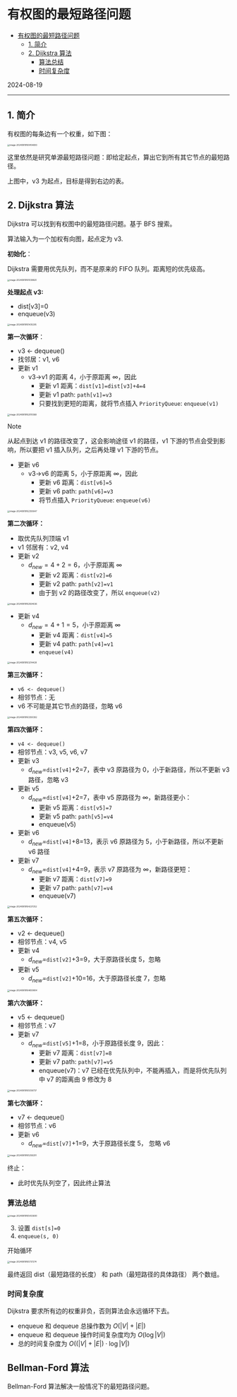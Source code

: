 # 有权图的最短路径问题

- [有权图的最短路径问题](#有权图的最短路径问题)
  - [1. 简介](#1-简介)
  - [2. Dijkstra 算法](#2-dijkstra-算法)
    - [算法总结](#算法总结)
    - [时间复杂度](#时间复杂度)

2024-08-19
***

## 1. 简介

有权图的每条边有一个权重，如下图：

<img src="./images/image-20240819160454693.png" alt="image-20240819160454693" style="zoom:33%;" />

这里依然是研究单源最短路径问题：即给定起点，算出它到所有其它节点的最短路径。

上图中，v3 为起点，目标是得到右边的表。

## 2. Dijkstra 算法

Dijkstra 可以找到有权图中的最短路径问题。基于 BFS 搜索。

算法输入为一个加权有向图，起点定为 v3.

**初始化**：

Dijkstra 需要用优先队列，而不是原来的 FIFO 队列。距离短的优先级高。

<img src="./images/image-20240819161039820.png" alt="image-20240819161039820" style="zoom:33%;" />

**处理起点 v3:**

- dist[v3]=0
- enqueue(v3)

<img src="./images/image-20240819161435295.png" alt="image-20240819161435295" style="zoom:33%;" />

**第一次循环**：

- v3 <- dequeue()
- 找邻居：v1, v6
- 更新 v1
  - v3->v1 的距离 4，小于原距离 ∞，因此
    - 更新 v1 距离：`dist[v1]=dist[v3]+4=4`
    - 更新 v1 path: `path[v1]=v3`
    - 只要找到更短的距离，就将节点插入 `PriorityQueue`: `enqueue(v1)`

<img src="./images/image-20240819162010368.png" alt="image-20240819162010368" style="zoom:33%;" />

> [!NOTE]
>
> 从起点到达 v1 的路径改变了，这会影响途径 v1 的路径，v1 下游的节点会受到影响，所以要把 v1 插入队列，之后再处理 v1 下游的节点。

- 更新 v6
  - v3->v6 的距离 5，小于原距离 ∞，因此
    - 更新 v6 距离：`dist[v6]=5`
    - 更新 v6 path: `path[v6]=v3`
    - 将节点插入 `PriorityQueue`: `enqueue(v6)`

<img src="./images/image-20240819162350647.png" alt="image-20240819162350647" style="zoom:33%;" />

**第二次循环：**

- 取优先队列顶端 v1
- v1 邻居有：v2, v4
- 更新 v2
  - $d_{new}=4+2=6$，小于原距离 ∞
    - 更新 v2 距离：`dist[v2]=6`
    - 更新 v2 path: `path[v2]=v1`
    - 由于到 v2 的路径改变了，所以 `enqueue(v2)`

<img src="./images/image-20240819162924636.png" alt="image-20240819162924636" style="zoom:33%;" />

- 更新 v4
  - $d_{new}=4+1=5$，小于原距离 ∞
    - 更新 v4 距离：`dist[v4]=5`
    - 更新 v4 path: `path[v4]=v1`
    - `enqueue(v4)`

<img src="./images/image-20240819163214428.png" alt="image-20240819163214428" style="zoom:33%;" />

**第三次循环：**

- `v6 <- dequeue()`
- 相邻节点：无
- v6 不可能是其它节点的路径，忽略 v6

<img src="./images/image-20240819163350392.png" alt="image-20240819163350392" style="zoom:33%;" />

**第四次循环：**

- `v4 <- dequeue()`
- 相邻节点：v3, v5, v6, v7
- 更新 v3
  - $d_{new}$=`dist[v4]`+2=7，表中 v3 原路径为 0，小于新路径，所以不更新 v3 路径，忽略 v3
- 更新 v5
  - $d_{new}$=`dist[v4]`+2=7，表中 v5 原路径为 ∞，新路径更小：
    - 更新 v5 距离：`dist[v5]=7`
    - 更新 v5 path: `path[v5]=v4`
    - enqueue(v5)
- 更新 v6
  - $d_{new}$=`dist[v4]`+8=13，表示 v6 原路径为 5，小于新路径，所以不更新 v6 路径
- 更新 v7
  - $d_{new}$=`dist[v4]`+4=9，表示 v7 原路径为 ∞，新路径更短：
    - 更新 v7 距离：`dist[v7]=9`
    - 更新 v7 path: `path[v7]=v4`
    - enqueue(v7)

<img src="./images/image-20240819164237252.png" alt="image-20240819164237252" style="zoom:33%;" />

**第五次循环：**

- v2 <- dequeue()
- 相邻节点：v4, v5
- 更新 v4
  - $d_{new}$=`dist[v2]`+3=9，大于原路径长度 5，忽略
- 更新 v5
  - $d_{new}$=`dist[v2]`+10=16，大于原路径长度 7，忽略

<img src="./images/image-20240819164650804.png" alt="image-20240819164650804" style="zoom:33%;" />

**第六次循环：**

- v5 <- dequeue()
- 相邻节点：v7
- 更新 v7
  - $d_{new}$=`dist[v5]`+1=8，小于原路径长度 9，因此：
    - 更新 v7 距离：`dist[v7]=8`
    - 更新 v7 path: `path[v7]=v5`
    - enqueue(v7)：v7 已经在优先队列中，不能再插入，而是将优先队列中 v7 的距离由 9 修改为 8

<img src="./images/image-20240819165036737.png" alt="image-20240819165036737" style="zoom:33%;" />

**第七次循环：**

- v7 <- dequeue()
- 相邻节点：v6
- 更新 v6
  - $d_{new}$=`dist[v7]`+1=9，大于原路径长度 5， 忽略 v6

<img src="./images/image-20240819165256291.png" alt="image-20240819165256291" style="zoom:33%;" />

终止：

- 此时优先队列空了，因此终止算法

### 算法总结

<img src="./images/image-20240819165433600.png" alt="image-20240819165433600" style="zoom:33%;" />

3. 设置 `dist[s]=0`
4. `enqueue(s, 0)`

开始循环

<img src="./images/image-20240819165737274.png" alt="image-20240819165737274" style="zoom:33%;" />

最终返回 dist（最短路径的长度） 和 path（最短路径的具体路径） 两个数组。

### 时间复杂度

Dijkstra 要求所有边的权重非负，否则算法会永远循环下去。

- enqueue 和 dequeue 总操作数为 $O(|V|+|E|)$
- enqueue 和 dequeue 操作时间复杂度均为 $O(\log |V|)$
- 总的时间复杂度为 $O((|V|+|E|)\cdot \log|V|)$

## Bellman-Ford 算法

Bellman-Ford 算法解决一般情况下的最短路径问题。
